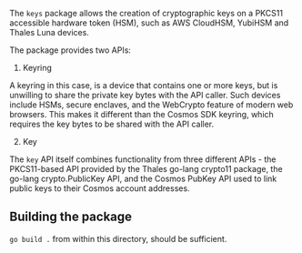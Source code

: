 The `keys` package allows the creation of cryptographic keys on a
PKCS11 accessible hardware token (HSM), such as AWS CloudHSM, YubiHSM
and Thales Luna devices. 

The package provides two APIs:

1. Keyring

A keyring in this case, is a device that contains one or more keys,
but is unwilling to share the private key bytes with the API
caller. Such devices include HSMs, secure enclaves, and the WebCrypto
feature of modern web browsers. This makes it different than the
Cosmos SDK keyring, which requires the key bytes to be shared with the
API caller.

2. Key

The `key` API itself combines functionality from three different
APIs - the PKCS11-based API provided by the Thales go-lang crypto11
package, the go-lang crypto.PublicKey API, and the Cosmos PubKey API
used to link public keys to their Cosmos account addresses.

## Building the package

`go build .` from within this directory, should be sufficient.

